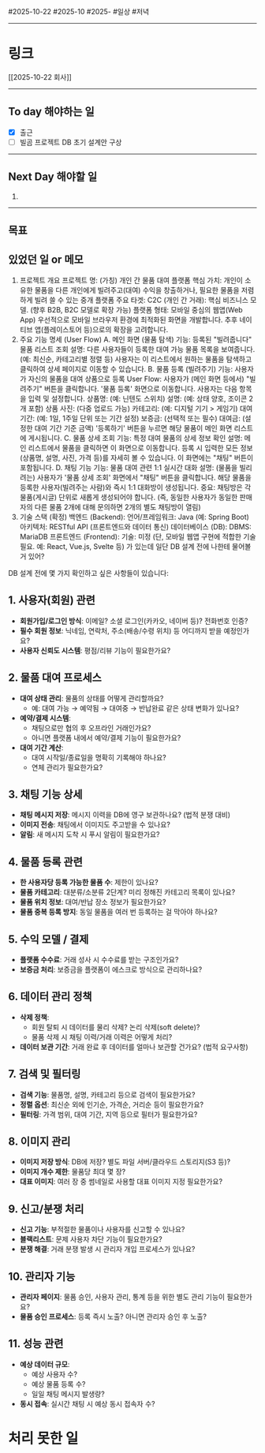 #2025-10-22 #2025-10 #2025-
#일상 #저녁 

-------
# 링크
[[2025-10-22 회사]]

---
## To day 해야하는 일
- [x] 출근
- [ ] 빌곰 프로젝트 DB 초기 설계안 구상

---
## Next Day 해야할 일
1. 

---

## 목표


## 있었던 일  or 메모


1. 프로젝트 개요 프로젝트 명: (가칭) 개인 간 물품 대여 플랫폼 핵심 가치: 개인이 소유한 물품을 다른 개인에게 빌려주고(대여) 수익을 창출하거나, 필요한 물품을 저렴하게 빌려 쓸 수 있는 중개 플랫폼 주요 타겟: C2C (개인 간 거래): 핵심 비즈니스 모델. (향후 B2B, B2C 모델로 확장 가능) 플랫폼 형태: 모바일 중심의 웹앱(Web App) 우선적으로 모바일 브라우저 환경에 최적화된 화면을 개발합니다. 추후 네이티브 앱(플레이스토어 등)으로의 확장을 고려합니다.
2. 주요 기능 명세 (User Flow) A. 메인 화면 (물품 탐색) 기능: 등록된 "빌려줍니다" 물품 리스트 조회 설명: 다른 사용자들이 등록한 대여 가능 물품 목록을 보여줍니다. (예: 최신순, 카테고리별 정렬 등) 사용자는 이 리스트에서 원하는 물품을 탐색하고 클릭하여 상세 페이지로 이동할 수 있습니다. B. 물품 등록 (빌려주기) 기능: 사용자가 자신의 물품을 대여 상품으로 등록 User Flow: 사용자가 (메인 화면 등에서) "빌려주기" 버튼을 클릭합니다. '물품 등록' 화면으로 이동합니다. 사용자는 다음 항목을 입력 및 설정합니다. 상품명: (예: 닌텐도 스위치) 설명: (예: 상태 양호, 조이콘 2개 포함) 상품 사진: (다중 업로드 가능) 카테고리: (예: 디지털 기기 > 게임기) 대여 기간: (예: 1일, 1주일 단위 또는 기간 설정) 보증금: (선택적 또는 필수) 대여금: (설정한 대여 기간 기준 금액) '등록하기' 버튼을 누르면 해당 물품이 메인 화면 리스트에 게시됩니다. C. 물품 상세 조회 기능: 특정 대여 물품의 상세 정보 확인 설명: 메인 리스트에서 물품을 클릭하면 이 화면으로 이동합니다. 등록 시 입력한 모든 정보(상품명, 설명, 사진, 가격 등)를 자세히 볼 수 있습니다. 이 화면에는 "채팅" 버튼이 포함됩니다. D. 채팅 기능 기능: 물품 대여 관련 1:1 실시간 대화 설명: (물품을 빌리려는) 사용자가 '물품 상세 조회' 화면에서 "채팅" 버튼을 클릭합니다. 해당 물품을 등록한 사용자(빌려주는 사람)와 즉시 1:1 대화방이 생성됩니다. 중요: 채팅방은 각 물품(게시글) 단위로 새롭게 생성되어야 합니다. (즉, 동일한 사용자가 동일한 판매자의 다른 물품 2개에 대해 문의하면 2개의 별도 채팅방이 열림)
3. 기술 스택 (확정) 백엔드 (Backend): 언어/프레임워크: Java (예: Spring Boot) 아키텍처: RESTful API (프론트엔드와 데이터 통신) 데이터베이스 (DB): DBMS: MariaDB 프론트엔드 (Frontend): 기술: 미정 (단, 모바일 웹앱 구현에 적합한 기술 필요. 예: React, Vue.js, Svelte 등) 가 있는데 일단 DB 설계 전에 나한테 물어볼거 있어?

DB 설계 전에 몇 가지 확인하고 싶은 사항들이 있습니다:

## 1. 사용자(회원) 관련

- **회원가입/로그인 방식**: 이메일? 소셜 로그인(카카오, 네이버 등)? 전화번호 인증?
- **필수 회원 정보**: 닉네임, 연락처, 주소(배송/수령 위치) 등 어디까지 받을 예정인가요?
- **사용자 신뢰도 시스템**: 평점/리뷰 기능이 필요한가요?

## 2. 물품 대여 프로세스

- **대여 상태 관리**: 물품의 상태를 어떻게 관리할까요?
    - 예: 대여 가능 → 예약됨 → 대여중 → 반납완료 같은 상태 변화가 있나요?
- **예약/결제 시스템**:
    - 채팅으로만 협의 후 오프라인 거래인가요?
    - 아니면 플랫폼 내에서 예약/결제 기능이 필요한가요?
- **대여 기간 계산**:
    - 대여 시작일/종료일을 명확히 기록해야 하나요?
    - 연체 관리가 필요한가요?

## 3. 채팅 기능 상세

- **채팅 메시지 저장**: 메시지 이력을 DB에 영구 보관하나요? (법적 분쟁 대비)
- **이미지 전송**: 채팅에서 이미지도 주고받을 수 있나요?
- **알림**: 새 메시지 도착 시 푸시 알림이 필요한가요?

## 4. 물품 등록 관련

- **한 사용자당 등록 가능한 물품 수**: 제한이 있나요?
- **물품 카테고리**: 대분류/소분류 2단계? 미리 정해진 카테고리 목록이 있나요?
- **물품 위치 정보**: 대여/반납 장소 정보가 필요한가요?
- **물품 중복 등록 방지**: 동일 물품을 여러 번 등록하는 걸 막아야 하나요?

## 5. 수익 모델 / 결제

- **플랫폼 수수료**: 거래 성사 시 수수료를 받는 구조인가요?
- **보증금 처리**: 보증금을 플랫폼이 에스크로 방식으로 관리하나요?

## 6. 데이터 관리 정책

- **삭제 정책**:
    - 회원 탈퇴 시 데이터를 물리 삭제? 논리 삭제(soft delete)?
    - 물품 삭제 시 채팅 이력/거래 이력은 어떻게 처리?
- **데이터 보관 기간**: 거래 완료 후 데이터를 얼마나 보관할 건가요? (법적 요구사항)

## 7. 검색 및 필터링

- **검색 기능**: 물품명, 설명, 카테고리 등으로 검색이 필요한가요?
- **정렬 옵션**: 최신순 외에 인기순, 가격순, 거리순 등이 필요한가요?
- **필터링**: 가격 범위, 대여 기간, 지역 등으로 필터가 필요한가요?

## 8. 이미지 관리

- **이미지 저장 방식**: DB에 저장? 별도 파일 서버/클라우드 스토리지(S3 등)?
- **이미지 개수 제한**: 물품당 최대 몇 장?
- **대표 이미지**: 여러 장 중 썸네일로 사용할 대표 이미지 지정 필요한가요?

## 9. 신고/분쟁 처리

- **신고 기능**: 부적절한 물품이나 사용자를 신고할 수 있나요?
- **블랙리스트**: 문제 사용자 차단 기능이 필요한가요?
- **분쟁 해결**: 거래 분쟁 발생 시 관리자 개입 프로세스가 있나요?

## 10. 관리자 기능

- **관리자 페이지**: 물품 승인, 사용자 관리, 통계 등을 위한 별도 관리 기능이 필요한가요?
- **물품 승인 프로세스**: 등록 즉시 노출? 아니면 관리자 승인 후 노출?

## 11. 성능 관련

- **예상 데이터 규모**:
    - 예상 사용자 수?
    - 예상 물품 등록 수?
    - 일일 채팅 메시지 발생량?
- **동시 접속**: 실시간 채팅 시 예상 동시 접속자 수?
# 처리 못한 일